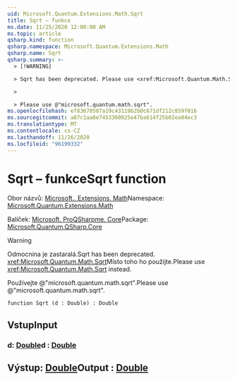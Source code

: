 ```yaml
---
uid: Microsoft.Quantum.Extensions.Math.Sqrt
title: Sqrt – funkce
ms.date: 11/25/2020 12:00:00 AM
ms.topic: article
qsharp.kind: function
qsharp.namespace: Microsoft.Quantum.Extensions.Math
qsharp.name: Sqrt
qsharp.summary: >-
  > [!WARNING]

  > Sqrt has been deprecated. Please use <xref:Microsoft.Quantum.Math.Sqrt> instead.

  >

  > Please use @"microsoft.quantum.math.sqrt".
ms.openlocfilehash: ef83670507a19c43119b2b0c671df212c859f016
ms.sourcegitcommit: a87c1aa8e7453360025e47ba614f25b02ea84ec3
ms.translationtype: MT
ms.contentlocale: cs-CZ
ms.lasthandoff: 11/26/2020
ms.locfileid: "96199332"
---
```

# <a name="sqrt-function"></a><span data-ttu-id="847ec-102">Sqrt – funkce</span><span class="sxs-lookup"><span data-stu-id="847ec-102">Sqrt function</span></span>

<span data-ttu-id="847ec-103">Obor názvů: [Microsoft.. Extensions. Math](xref:Microsoft.Quantum.Extensions.Math)</span><span class="sxs-lookup"><span data-stu-id="847ec-103">Namespace: [Microsoft.Quantum.Extensions.Math](xref:Microsoft.Quantum.Extensions.Math)</span></span>

<span data-ttu-id="847ec-104">Balíček: [Microsoft. ProQSharpme. Core](https://nuget.org/packages/Microsoft.Quantum.QSharp.Core)</span><span class="sxs-lookup"><span data-stu-id="847ec-104">Package: [Microsoft.Quantum.QSharp.Core](https://nuget.org/packages/Microsoft.Quantum.QSharp.Core)</span></span>


> [!WARNING]
> <span data-ttu-id="847ec-105">Odmocnina je zastaralá.</span><span class="sxs-lookup"><span data-stu-id="847ec-105">Sqrt has been deprecated.</span></span> <span data-ttu-id="847ec-106"><xref:Microsoft.Quantum.Math.Sqrt>Místo toho ho použijte.</span><span class="sxs-lookup"><span data-stu-id="847ec-106">Please use <xref:Microsoft.Quantum.Math.Sqrt> instead.</span></span>
>
> <span data-ttu-id="847ec-107">Používejte @"microsoft.quantum.math.sqrt".</span><span class="sxs-lookup"><span data-stu-id="847ec-107">Please use @"microsoft.quantum.math.sqrt".</span></span>



```qsharp
function Sqrt (d : Double) : Double
```


## <a name="input"></a><span data-ttu-id="847ec-108">Vstup</span><span class="sxs-lookup"><span data-stu-id="847ec-108">Input</span></span>

### <a name="d--double"></a><span data-ttu-id="847ec-109">d: [Double](xref:microsoft.quantum.lang-ref.double)</span><span class="sxs-lookup"><span data-stu-id="847ec-109">d : [Double](xref:microsoft.quantum.lang-ref.double)</span></span>





## <a name="output--double"></a><span data-ttu-id="847ec-110">Výstup: [Double](xref:microsoft.quantum.lang-ref.double)</span><span class="sxs-lookup"><span data-stu-id="847ec-110">Output : [Double](xref:microsoft.quantum.lang-ref.double)</span></span>

